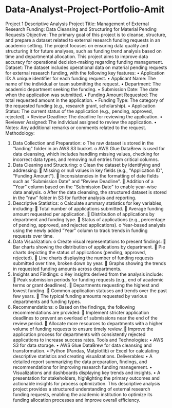 # Data-Analyst-Project-Portfolio-Amit

Project 1 Descriptive Analysis
Project Title: Management of External Research Funding: Data Cleansing and Structuring for Material Pending Requests
Objective:
The primary goal of this project is to cleanse, structure, and prepare a dataset related to external research funding requests in an academic setting. The project focuses on ensuring data quality and structuring it for future analyses, such as funding trend analysis based on time and departmental allocation. This project aims to improve data accuracy for operational decision-making regarding funding management.
Dataset:
The dataset includes operational data on material pending requests for external research funding, with the following key features:
•	Application ID: A unique identifier for each funding request.
•	Applicant Name: The name of the individual or team submitting the request.
•	Department: The academic department seeking the funding.
•	Submission Date: The date when the application was submitted.
•	Funding Amount Requested: The total requested amount in the application.
•	Funding Type: The category of the requested funding (e.g., research grant, scholarship).
•	Application Status: The current status of the application (e.g., pending, approved, rejected).
•	Review Deadline: The deadline for reviewing the application.
•	Reviewer Assigned: The individual assigned to review the application.
•	Notes: Any additional remarks or comments related to the request.
Methodology:
1.	Data Collection and Preparation:
o	The raw dataset is stored in the "landing" folder in an AWS S3 bucket.
o	AWS Glue DataBrew is used for data cleansing, which includes handling missing values, checking for incorrect data types, and removing null entries from critical columns.
2.	Data Cleaning and Structuring:
o	Clean the dataset by identifying and addressing:
	Missing or null values in key fields (e.g., "Application ID", "Funding Amount").
	Inconsistencies in the formatting of date fields such as "Submission Date" and "Review Deadline".
	Addition of a "Year" column based on the "Submission Date" to enable year-wise data analysis.
o	After the data cleansing, the structured dataset is stored in the "raw" folder in S3 for further analysis and reporting.
3.	Descriptive Statistics:
o	Calculate summary statistics for key variables, including:
	Total number of applications submitted.
	Average funding amount requested per application.
	Distribution of applications by department and funding type.
	Status of applications (e.g., percentage of pending, approved, and rejected applications).
o	Year-based analysis using the newly added "Year" column to track trends in funding requests over time.
4.	Data Visualization:
o	Create visual representations to present findings:
	Bar charts showing the distribution of applications by department.
	Pie charts depicting the status of applications (pending, approved, rejected).
	Line charts displaying the number of funding requests submitted over time, broken down by year.
	Graphs showing the trends in requested funding amounts across departments.
5.	Insights and Findings:
o	Key insights derived from the analysis include:
	Peak submission periods for funding requests (e.g., end of academic terms or grant deadlines).
	Departments requesting the highest and lowest funding.
	Common application statuses and trends over the past few years.
	The typical funding amounts requested by various departments and funding types.
6.	Recommendations:
o	Based on the findings, the following recommendations are provided:
	Implement stricter application deadlines to prevent an overload of submissions near the end of the review period.
	Allocate more resources to departments with a higher volume of funding requests to ensure timely review.
	Improve the application process for departments with consistently rejected applications to increase success rates.
Tools and Technologies:
•	AWS S3 for data storage.
•	AWS Glue DataBrew for data cleansing and transformation.
•	Python (Pandas, Matplotlib) or Excel for calculating descriptive statistics and creating visualizations.
Deliverables:
•	A detailed report summarizing the data preparation, findings, and recommendations for improving research funding management.
•	Visualizations and dashboards displaying key trends and insights.
•	A presentation for stakeholders, highlighting the primary outcomes and actionable insights for process optimization.
This descriptive analysis project provides a structured understanding of external research funding requests, enabling the academic institution to optimize its funding allocation processes and improve overall efficiency.
